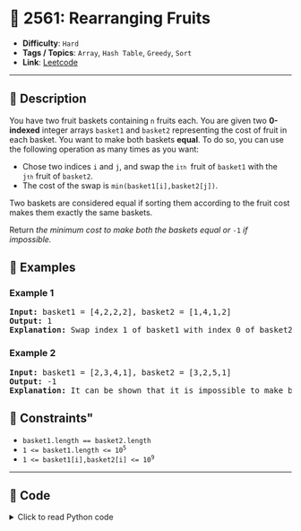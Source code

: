 # 🧩 2561: Rearranging Fruits

- **Difficulty**: `Hard`
- **Tags / Topics**: `Array`, `Hash Table`, `Greedy`, `Sort`
- **Link**: [Leetcode](https://leetcode.com/problems/rearranging-fruits/)

---

## 📜 Description

<p>You have two fruit baskets containing <code>n</code> fruits each. You are given two <strong>0-indexed</strong> integer arrays <code>basket1</code> and <code>basket2</code> representing the cost of fruit in each basket. You want to make both baskets <strong>equal</strong>. To do so, you can use the following operation as many times as you want:</p>

<ul>
	<li>Chose two indices <code>i</code> and <code>j</code>, and swap the <code>i<font size="1">th</font>&nbsp;</code>fruit of <code>basket1</code> with the <code>j<font size="1">th</font></code>&nbsp;fruit of <code>basket2</code>.</li>
	<li>The cost of the swap is <code>min(basket1[i],basket2[j])</code>.</li>
</ul>

<p>Two baskets are considered equal if sorting them according to the fruit cost makes them exactly the same baskets.</p>

<p>Return <em>the minimum cost to make both the baskets equal or </em><code>-1</code><em> if impossible.</em></p>




## 🧪 Examples

### Example 1
<pre>
<strong>Input:</strong> basket1 = [4,2,2,2], basket2 = [1,4,1,2]
<strong>Output:</strong> 1
<strong>Explanation:</strong> Swap index 1 of basket1 with index 0 of basket2, which has cost 1. Now basket1 = [4,1,2,2] and basket2 = [2,4,1,2]. Rearranging both the arrays makes them equal.
</pre>


### Example 2
<pre>
<strong>Input:</strong> basket1 = [2,3,4,1], basket2 = [3,2,5,1]
<strong>Output:</strong> -1
<strong>Explanation:</strong> It can be shown that it is impossible to make both the baskets equal.
</pre>




## 📌 Constraints"
<ul>
	<li><code>basket1.length == basket2.length</code></li>
	<li><code>1 &lt;= basket1.length &lt;= 10<sup>5</sup></code></li>
	<li><code>1 &lt;= basket1[i],basket2[i]&nbsp;&lt;= 10<sup>9</sup></code></li>
</ul>



---
<!--- code section starts -->
## 🧠 Code



<details>
<summary>Click to read Python code</summary>

```python
class Solution:
    def minCost(self, basket1: List[int], basket2: List[int]) -> int:
        frequency = Counter(basket1)
        frequency.subtract(Counter(basket2))

        to_swap = []
        print(frequency)
        for cost, count in frequency.items():
            if count % 2 != 0:
                return -1

            for _ in range(abs(count) // 2):
                to_swap.append(cost)

        to_swap.sort()
        min_overall_cost = min(basket1 + basket2)
        res = 0

        for i in range(len(to_swap) // 2):
            direct_swap = to_swap[i]
            indirect_swap = 2 * min_overall_cost
            res += min(direct_swap, indirect_swap)

        return res

```

</details>
    

<!--- code section ends -->
